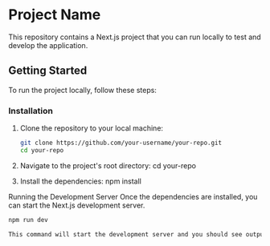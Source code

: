 # Project Name

This repository contains a Next.js project that you can run locally to test and develop the application. 

## Getting Started

To run the project locally, follow these steps:

### Installation

1. Clone the repository to your local machine:

   ```bash
   git clone https://github.com/your-username/your-repo.git
   cd your-repo

2. Navigate to the project's root directory:
cd your-repo

3. Install the dependencies:
npm install

Running the Development Server
Once the dependencies are installed, you can start the Next.js development server.

   ```bash
   npm run dev

This command will start the development server and you should see output indicating that the server is running. By default, the application will be accessible at http://localhost:3000 in your web browser.
